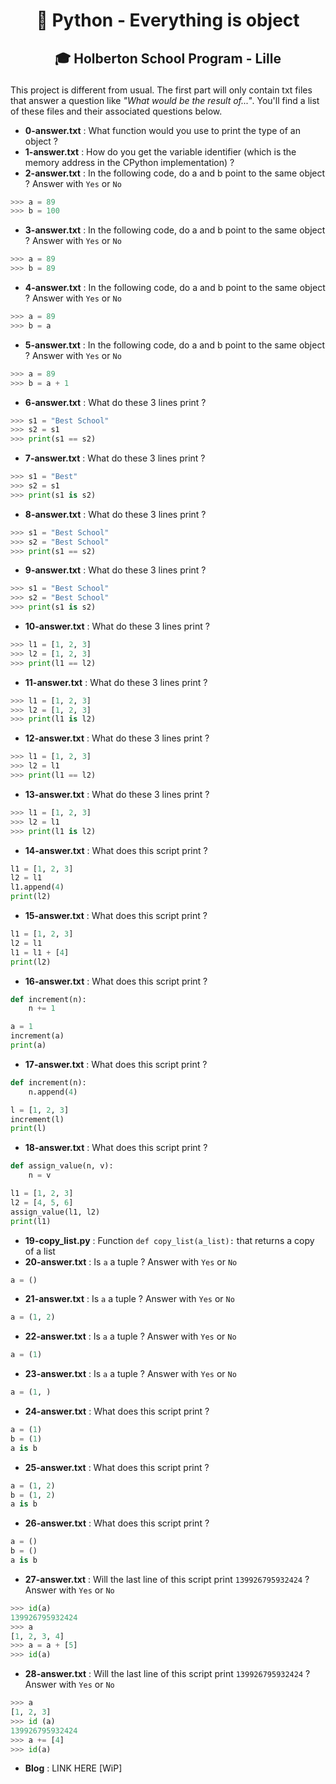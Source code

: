 # <p align="center">🐍 Python - Everything is object</p>
## <p align="center">🎓 Holberton School Program - Lille</p>

This project is different from usual. The first part will only contain txt files that answer a question like *"What would be the result of..."*. You'll find a list of these files and their associated questions below.

- **0-answer.txt** : What function would you use to print the type of an object ?
- **1-answer.txt** : How do you get the variable identifier (which is the memory address in the CPython implementation) ?
- **2-answer.txt** : In the following code, do a and b point to the same object ? Answer with `Yes` or `No`
```python
>>> a = 89
>>> b = 100
```
- **3-answer.txt** : In the following code, do a and b point to the same object ? Answer with `Yes` or `No`
```python
>>> a = 89
>>> b = 89
```
- **4-answer.txt** : In the following code, do a and b point to the same object ? Answer with `Yes` or `No`
```python
>>> a = 89
>>> b = a
```
- **5-answer.txt** : In the following code, do a and b point to the same object ? Answer with `Yes` or `No`
```python
>>> a = 89
>>> b = a + 1
```
- **6-answer.txt** : What do these 3 lines print ?
```python
>>> s1 = "Best School"
>>> s2 = s1
>>> print(s1 == s2)
```
- **7-answer.txt** : What do these 3 lines print ?
```python
>>> s1 = "Best"
>>> s2 = s1
>>> print(s1 is s2)
```
- **8-answer.txt** : What do these 3 lines print ?
```python
>>> s1 = "Best School"
>>> s2 = "Best School"
>>> print(s1 == s2)
```
- **9-answer.txt** : What do these 3 lines print ?
```python
>>> s1 = "Best School"
>>> s2 = "Best School"
>>> print(s1 is s2)
```
- **10-answer.txt** : What do these 3 lines print ?
```python
>>> l1 = [1, 2, 3]
>>> l2 = [1, 2, 3]
>>> print(l1 == l2)
```
- **11-answer.txt** : What do these 3 lines print ?
```python
>>> l1 = [1, 2, 3]
>>> l2 = [1, 2, 3]
>>> print(l1 is l2)
```
- **12-answer.txt** : What do these 3 lines print ?
```python
>>> l1 = [1, 2, 3]
>>> l2 = l1
>>> print(l1 == l2)
```
- **13-answer.txt** : What do these 3 lines print ?
```python
>>> l1 = [1, 2, 3]
>>> l2 = l1
>>> print(l1 is l2)
```
- **14-answer.txt** : What does this script print ?
```python
l1 = [1, 2, 3]
l2 = l1
l1.append(4)
print(l2)
```
- **15-answer.txt** : What does this script print ?
```python
l1 = [1, 2, 3]
l2 = l1
l1 = l1 + [4]
print(l2)
```
- **16-answer.txt** : What does this script print ?
```python
def increment(n):
    n += 1

a = 1
increment(a)
print(a)
```
- **17-answer.txt** : What does this script print ?
```python
def increment(n):
    n.append(4)

l = [1, 2, 3]
increment(l)
print(l)
```
- **18-answer.txt** : What does this script print ?
```python
def assign_value(n, v):
    n = v

l1 = [1, 2, 3]
l2 = [4, 5, 6]
assign_value(l1, l2)
print(l1)
```
- **19-copy_list.py** : Function `def copy_list(a_list):` that returns a copy of a list
- **20-answer.txt** : Is `a` a tuple ? Answer with `Yes` or `No`
```python
a = ()
```
- **21-answer.txt** : Is `a` a tuple ? Answer with `Yes` or `No`
```python
a = (1, 2)
```
- **22-answer.txt** : Is `a` a tuple ? Answer with `Yes` or `No`
```python
a = (1)
```
- **23-answer.txt** : Is `a` a tuple ? Answer with `Yes` or `No`
```python
a = (1, )
```
- **24-answer.txt** : What does this script print ?
```python
a = (1)
b = (1)
a is b
```
- **25-answer.txt** : What does this script print ?
```python
a = (1, 2)
b = (1, 2)
a is b
```
- **26-answer.txt** : What does this script print ?
```python
a = ()
b = ()
a is b
```
- **27-answer.txt** : Will the last line of this script print `139926795932424` ? Answer with `Yes` or `No`
```python
>>> id(a)
139926795932424
>>> a
[1, 2, 3, 4]
>>> a = a + [5]
>>> id(a)
```
- **28-answer.txt** : Will the last line of this script print `139926795932424` ? Answer with `Yes` or `No`
```python
>>> a
[1, 2, 3]
>>> id (a)
139926795932424
>>> a += [4]
>>> id(a)
```
- **Blog** : LINK HERE [WiP]
